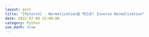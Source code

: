 ```yaml
---
layout: post
title: "[Pytorch] - Normalization을 역으로! Inverse Normalization"
date: 2021-07-09 15:00:00
category: Python
use_math: true
---
```


